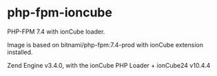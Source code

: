 # php-fpm-ioncube

PHP-FPM 7.4 with ionCube loader.

Image is based on bitnami/php-fpm:7.4-prod with ionCube extension installed.

Zend Engine v3.4.0, with the ionCube PHP Loader + ionCube24 v10.4.4
